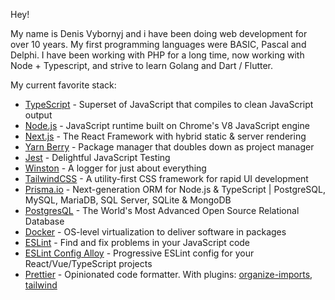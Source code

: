 Hey!

My name is Denis Vybornyj and i have been doing web development for over 10 years. My first programming languages were BASIC, Pascal and Delphi. I have been working with PHP for a long time, now working with Node + Typescript, and strive to learn Golang and Dart / Flutter.

My current favorite stack:

- [TypeScript](https://github.com/microsoft/TypeScript) - Superset of JavaScript that compiles to clean JavaScript output
- [Node.js](https://github.com/nodejs/node) - JavaScript runtime built on Chrome's V8 JavaScript engine
- [Next.js](https://github.com/vercel/next.js) - The React Framework with hybrid static & server rendering
- [Yarn Berry](https://github.com/yarnpkg/berry) - Package manager that doubles down as project manager
- [Jest](https://github.com/facebook/jest) - Delightful JavaScript Testing
- [Winston](https://github.com/winstonjs/winston) - A logger for just about everything
- [TailwindCSS](https://github.com/tailwindlabs/tailwindcss) - A utility-first CSS framework for rapid UI development
- [Prisma.io](https://github.com/prisma/prisma) - Next-generation ORM for Node.js & TypeScript | PostgreSQL, MySQL, MariaDB, SQL Server, SQLite & MongoDB
- [PostgresQL](https://www.postgresql.org) - The World's Most Advanced Open Source Relational Database
- [Docker](https://docs.docker.com) - OS-level virtualization to deliver software in packages
- [ESLint](https://github.com/eslint/eslint) - Find and fix problems in your JavaScript code
- [ESLint Config Alloy](https://github.com/AlloyTeam/eslint-config-alloy) - Progressive ESLint config for your React/Vue/TypeScript projects
- [Prettier](https://github.com/prettier/prettier) - Opinionated code formatter. With plugins: [organize-imports](https://github.com/simonhaenisch/prettier-plugin-organize-imports), [tailwind](https://github.com/Acidic9/prettier-plugin-tailwind)
